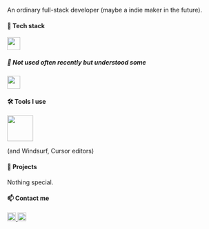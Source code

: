 An ordinary full-stack developer (maybe a indie maker in the future).

#### 🔭 Tech stack

<a href="https://github.com/xwtlt">
  <img height="30" src="https://skillicons.dev/icons?i=ts,react,vue,nextjs,nuxtjs,vite,tailwind,tauri" />
</a>

##### 🤔 Not used often recently but understood some

<a href="https://github.com/xwtlt">
  <img height="30" src="https://skillicons.dev/icons?i=js,html,css,go,py,dart,flutter,electron,express,flask" />
</a>

#### 🛠️ Tools I use

<a href="https://github.com/xwtlt">
  <img height="60" src="https://skillicons.dev/icons?i=windows,docker,vscode,idea,git,github,npm,pnpm,nodejs,deno,bun,vite,prisma,supabase,cloudflare,workers,vercel,netlify,figma,obsidian,gmail,blender,pr,ae" />
</a>

(and Windsurf, Cursor editors)

#### 📝 Projects

Nothing special.

#### 📫 Contact me

<a href="https://x.com/xwtlt">
  <img height="20" src="https://github.com/xwtlt/xwtlt/assets/75558996/14312477-c9b4-443b-8c0d-84d0241f6fd5" />
</a>
<a href="https://t.me/xwtlt">
  <img height="20" src="https://github.com/xwtlt/xwtlt/assets/75558996/4616732d-e088-45d6-ada0-2152c0830214" />
</a>
